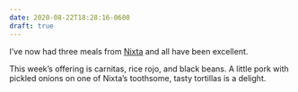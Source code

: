 ```yaml
---
date: 2020-08-22T18:28:16-0600
draft: true
---
```




I’ve now had three meals from [Nixta](https://www.nixtampls.com/) and all have been excellent.

This week’s offering is carnitas, rice rojo, and black beans. A little pork with pickled onions on one of Nixta’s toothsome, tasty tortillas is a delight.



